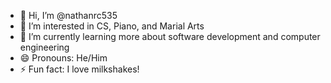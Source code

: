 - 👋 Hi, I’m @nathanrc535
- 👀 I’m interested in CS, Piano, and Marial Arts
- 🌱 I’m currently learning more about software development and computer engineering
- 😄 Pronouns: He/Him
- ⚡ Fun fact: I love milkshakes!

<!---
nathanrc535/nathanrc535 is a ✨ special ✨ repository because its `README.md` (this file) appears on your GitHub profile.
You can click the Preview link to take a look at your changes.
--->
